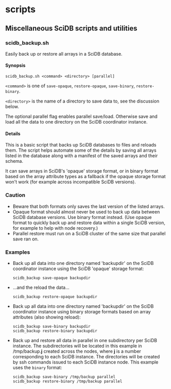 scripts
=======

## Miscellaneous SciDB scripts and utilities

### scidb_backup.sh

Easily back up or restore all arrays in a SciDB database.

#### Synopsis

```
scidb_backup.sh <command> <directory> [parallel]
```

```<command>``` is one of ```save-opaque```, ```restore-opaque```, ```save-binary```, ```restore-binary```.

```<directory>``` is the name of a directory to save data to, see the discussion below.

The optional parallel flag enables parallel save/load. Otherwise save and load
all the data to one directory on the SciDB coordinator instance.

#### Details
This is a basic script that backs up SciDB databases to files and reloads them.
The script helps automate some of the details by saving all arrays listed in
the database along with a manifest of the saved arrays and their schema.

It can save arrays in SciDB's 'opaque' storage format, or in binary format
based on the array attribute types as a fallback if the opaque storage format
won't work (for example across incompatible SciDB versions).

### Caution

* Beware that both formats only saves the last version of the listed arrays.
* Opaque format should almost never be used to back up data between SciDB
  database versions. Use binary format instead. (Use opaque format to
  quickly back up and restore data within a single SciDB version, for example
  to help with node recovery.)
* Parallel restore must run on a SciDB cluster of the same size that parallel save ran on.

### Examples

* Back up all data into one directory named 'backupdir' on the SciDB coordinator instance
using the SciDB 'opaque' storage format:

    ```
    scidb_backup save-opaque backupdir
    ```

* ...and the reload the data...

    ```
    scidb_backup restore-opaque backupdir
    ```

* Back up all data into one directory named 'backupdir' on the SciDB coordinator instance
using binary storage formats based on array attributes (also showing reload):

    ```
    scidb_backup save-binary backupdir
    scidb_backup restore-binary backupdir
    ```

* Back up and restore all data in parallel in one subdirectory per SciDB instance. The subdirectories will be located in this example in /tmp/backup.**j** created across the nodes, where **j** is a number corresponding to each SciDB instance. The directories will be created by ssh commands issued to each SciDB instance node. This example uses the `binary` format:

    ```
    scidb_backup save-binary /tmp/backup parallel
    scidb_backup restore-binary /tmp/backup parallel
    ```
